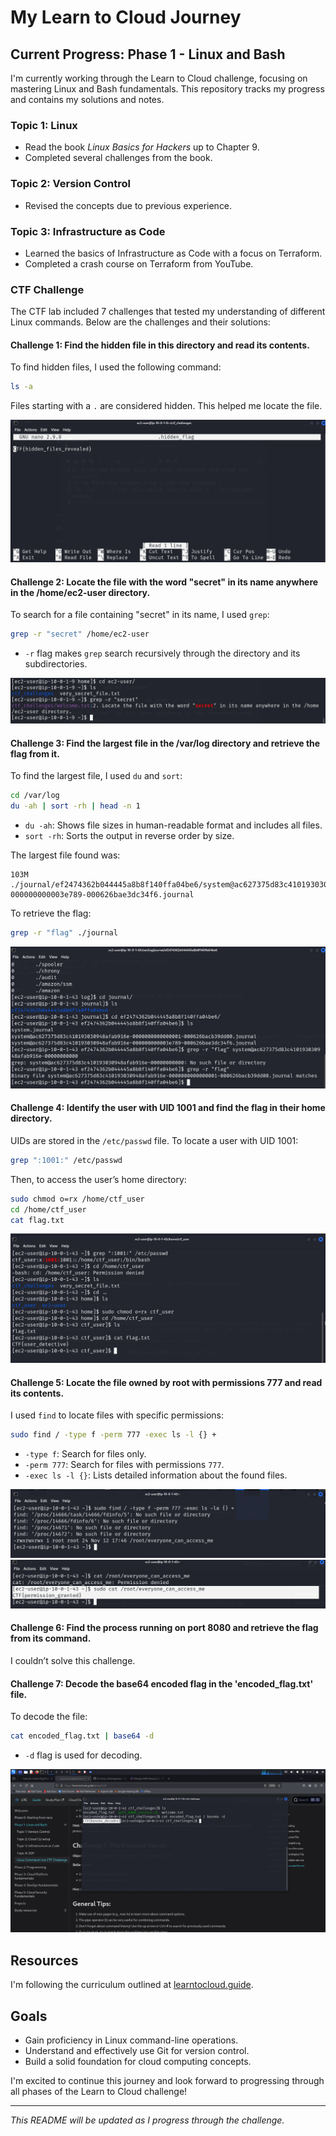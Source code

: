 # My Learn to Cloud Journey

## Current Progress: Phase 1 - Linux and Bash

I'm currently working through the Learn to Cloud challenge, focusing on mastering Linux and Bash fundamentals. This repository tracks my progress and contains my solutions and notes.

### Topic 1: Linux

- Read the book _Linux Basics for Hackers_ up to Chapter 9.
- Completed several challenges from the book.

### Topic 2: Version Control

- Revised the concepts due to previous experience.

### Topic 3: Infrastructure as Code

- Learned the basics of Infrastructure as Code with a focus on Terraform.
- Completed a crash course on Terraform from YouTube.

### CTF Challenge

The CTF lab included 7 challenges that tested my understanding of different Linux commands. Below are the challenges and their solutions:

#### Challenge 1: Find the hidden file in this directory and read its contents.

To find hidden files, I used the following command:

```bash
ls -a
```

Files starting with a `.` are considered hidden. This helped me locate the file.

![Answer of the first challenge](./aws/images/challenges/challenge_1_answer.png)

#### Challenge 2: Locate the file with the word "secret" in its name anywhere in the /home/ec2-user directory.

To search for a file containing "secret" in its name, I used `grep`:

```bash
grep -r "secret" /home/ec2-user
```

- `-r` flag makes `grep` search recursively through the directory and its subdirectories.

![Answer of the second challenge](./aws/images/challenges/challenge_2_answer.png)

#### Challenge 3: Find the largest file in the /var/log directory and retrieve the flag from it.

To find the largest file, I used `du` and `sort`:

```bash
cd /var/log
du -ah | sort -rh | head -n 1
```

- `du -ah`: Shows file sizes in human-readable format and includes all files.
- `sort -rh`: Sorts the output in reverse order by size.

The largest file found was:

```
103M ./journal/ef2474362b044445a8b8f140ffa04be6/system@ac627375d83c410193030948afab916e-000000000003e789-000626bae3dc34f6.journal
```

To retrieve the flag:

```bash
grep -r "flag" ./journal
```

![Answer of the third challenge](./aws/images/challenges/challenge_3_answer.png)

#### Challenge 4: Identify the user with UID 1001 and find the flag in their home directory.

UIDs are stored in the `/etc/passwd` file. To locate a user with UID 1001:

```bash
grep ":1001:" /etc/passwd
```

Then, to access the user’s home directory:

```bash
sudo chmod o=rx /home/ctf_user
cd /home/ctf_user
cat flag.txt
```

![Answer of the fourth challenge](./aws/images/challenges/challenge_4_answer.png)

#### Challenge 5: Locate the file owned by root with permissions 777 and read its contents.

I used `find` to locate files with specific permissions:

```bash
sudo find / -type f -perm 777 -exec ls -l {} +
```

- `-type f`: Search for files only.
- `-perm 777`: Search for files with permissions `777`.
- `-exec ls -l {}`: Lists detailed information about the found files.

![Answer of the fifth challenge](./aws/images/challenges/challenge_5_answer.png)
![Answer of the fifth challenge](./aws/images/challenges/challenge_5_final_ans.png)

#### Challenge 6: Find the process running on port 8080 and retrieve the flag from its command.

I couldn’t solve this challenge.

#### Challenge 7: Decode the base64 encoded flag in the 'encoded_flag.txt' file.

To decode the file:

```bash
cat encoded_flag.txt | base64 -d
```

- `-d` flag is used for decoding.

![Answer of the seventh challenge](./aws/images/challenges/challenge_7_answer.png)

## Resources

I'm following the curriculum outlined at [learntocloud.guide](https://learntocloud.guide).

## Goals

- Gain proficiency in Linux command-line operations.
- Understand and effectively use Git for version control.
- Build a solid foundation for cloud computing concepts.

I'm excited to continue this journey and look forward to progressing through all phases of the Learn to Cloud challenge!

---

_This README will be updated as I progress through the challenge._
